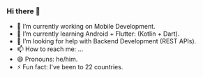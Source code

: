 ### Hi there 👋

- 🔭 I’m currently working on Mobile Development.
- 🌱 I’m currently learning Android + Flutter: (Kotlin + Dart).
- 🤔 I’m looking for help with Backend Development (REST APIs).
- 📫 How to reach me: ...
- 😄 Pronouns: he/him.
- ⚡ Fun fact: I've been to 22 countries.
